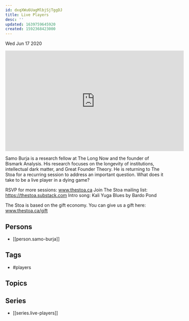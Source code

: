 ```yaml
---
id: dxqXWu6UagMlbjSjTggDJ
title: Live Players
desc: ''
updated: 1639759645920
created: 1592368423000
---
```





Wed Jun 17 2020

<iframe width="560" height="315" src="https://www.youtube.com/embed/mHIOV9lF5eU" title="Live Players w/ Samo Burja (June 11th, 2020)" frameborder="0" allow="accelerometer; autoplay; clipboard-write; encrypted-media; gyroscope; picture-in-picture" allowfullscreen ></iframe>

Samo Burja is a research fellow at The Long Now and the founder of Bismark Analysis. His research focuses on the longevity of institutions, intellectual dark matter, and Great Founder Theory. He is returning to The Stoa for a recurring session to address an important question. What does it take to be a live player in a dying game?

RSVP for more sessions: www.thestoa.ca
Join The Stoa mailing list: https://thestoa.substack.com
Intro song: Kali Yuga Blues by Bardo Pond

The Stoa is based on the gift economy. You can give us a gift here: www.thestoa.ca/gift

## Persons

- [[person.samo-burja]]

## Tags

- #players

## Topics



## Series

- [[series.live-players]]

